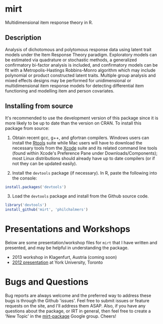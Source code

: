 # mirt

Multidimensional item response theory in R. 

## Description

Analysis of dichotomous and polytomous response data using latent
trait models under the Item Response Theory paradigm. Exploratory models
can be estimated via quadrature or stochastic methods, a generalized
confirmatory bi-factor analysis is included, and confirmatory models can be
fit with a Metropolis-Hastings Robbins-Monro algorithm which may include
polynomial or product constructed latent traits. Multiple group analysis
and mixed effects designs may be performed for unidimensional or
multidimensional item response models for detecting differential item
functioning and modelling item and person covariates.

## Installing from source

It's recommended to use the development version of this package since it is more likely to be up to date 
than the version on CRAN. To install this package from source: 

1) Obtain recent gcc, g++, and gfortran compilers. Windows users can install the
   [Rtools](http://cran.r-project.org/bin/windows/Rtools/) suite while Mac users will have to
   download the necessary tools from the [Xcode](https://itunes.apple.com/ca/app/xcode/id497799835?mt=12) suite and its
   related command line tools (found within Xcode's Preference Pane under Downloads/Components); most Linux
   distributions should already have up to date compilers (or if not they can be updated easily). 

2) Install the `devtools` package (if necessary). In R, paste the following into the console:

```r
install.packages('devtools')
```

3) Load the `devtools` package and install from the Github source code. 
 
```r
library('devtools')
install_github('mirt', 'philchalmers')
```

# Presentations and Workshops

Below are some presentation/workshop files for `mirt` that I have written and presented, and 
may be helpful in understanding the package. 

- 2013 workshop in Klagenfurt, Austria (coming soon)
- [2012 presentation](https://dl.dropboxusercontent.com/u/10780530/mirt/mirt-presentation-2012.pdf) at 
  York University, Toronto

# Bugs and Questions

Bug reports are always welcome and the preferred way to address these bugs is through
the Github 'issues'. Feel free to submit issues or feature requests on the site, and I'll 
address them ASAP. Also, if you have any questions about the package, or IRT in general, then
feel free to create a 'New Topic' in the 
[mirt-package](https://groups.google.com/forum/#!forum/mirt-package) Google group. Cheers!
